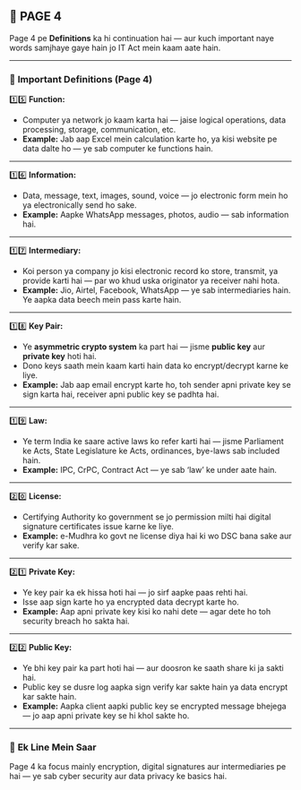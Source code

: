## 📄 **PAGE 4**

Page 4 pe **Definitions** ka hi continuation hai — aur kuch important naye words samjhaye gaye hain jo IT Act mein kaam aate hain.

---

### 🔑 **Important Definitions (Page 4)**

1️⃣5️⃣ **Function:**

* Computer ya network jo kaam karta hai — jaise logical operations, data processing, storage, communication, etc.
* **Example:** Jab aap Excel mein calculation karte ho, ya kisi website pe data dalte ho — ye sab computer ke functions hain.

---

1️⃣6️⃣ **Information:**

* Data, message, text, images, sound, voice — jo electronic form mein ho ya electronically send ho sake.
* **Example:** Aapke WhatsApp messages, photos, audio — sab information hai.

---

1️⃣7️⃣ **Intermediary:**

* Koi person ya company jo kisi electronic record ko store, transmit, ya provide karti hai — par wo khud uska originator ya receiver nahi hota.
* **Example:** Jio, Airtel, Facebook, WhatsApp — ye sab intermediaries hain. Ye aapka data beech mein pass karte hain.

---

1️⃣8️⃣ **Key Pair:**

* Ye **asymmetric crypto system** ka part hai — jisme **public key** aur **private key** hoti hai.
* Dono keys saath mein kaam karti hain data ko encrypt/decrypt karne ke liye.
* **Example:** Jab aap email encrypt karte ho, toh sender apni private key se sign karta hai, receiver apni public key se padhta hai.

---

1️⃣9️⃣ **Law:**

* Ye term India ke saare active laws ko refer karti hai — jisme Parliament ke Acts, State Legislature ke Acts, ordinances, bye-laws sab included hain.
* **Example:** IPC, CrPC, Contract Act — ye sab ‘law’ ke under aate hain.

---

2️⃣0️⃣ **License:**

* Certifying Authority ko government se jo permission milti hai digital signature certificates issue karne ke liye.
* **Example:** e-Mudhra ko govt ne license diya hai ki wo DSC bana sake aur verify kar sake.

---

2️⃣1️⃣ **Private Key:**

* Ye key pair ka ek hissa hoti hai — jo sirf aapke paas rehti hai.
* Isse aap sign karte ho ya encrypted data decrypt karte ho.
* **Example:** Aap apni private key kisi ko nahi dete — agar dete ho toh security breach ho sakta hai.

---

2️⃣2️⃣ **Public Key:**

* Ye bhi key pair ka part hoti hai — aur doosron ke saath share ki ja sakti hai.
* Public key se dusre log aapka sign verify kar sakte hain ya data encrypt kar sakte hain.
* **Example:** Aapka client aapki public key se encrypted message bhejega — jo aap apni private key se hi khol sakte ho.

---

### 📌 **Ek Line Mein Saar**

Page 4 ka focus mainly encryption, digital signatures aur intermediaries pe hai — ye sab cyber security aur data privacy ke basics hai.
